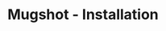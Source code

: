 ---
title: Mugshot - Installation
permalink: "/mugshot-docs/installation-preferences/"
redirect_to: https://github.com/bluesabre/mugshot/wiki/Installation
---